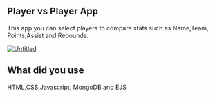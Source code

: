 ## Player vs Player App

This app you can select players to compare stats such as Name,Team, Points,Assist and Rebounds.

<a href="https://ibb.co/BqN7C0X"><img src="https://i.ibb.co/dGg358d/Untitled.png" alt="Untitled" border="0"></a>
## What did you use

HTML,CSS,Javascript, MongoDB and EJS

